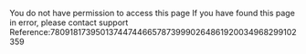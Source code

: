You do not have permission to access this page If you have found this page in error, please contact support Reference:7809181739501374474466578739990264861920034968299102359